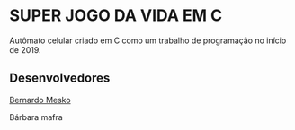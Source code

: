 # SUPER JOGO DA VIDA EM C
Autômato celular criado em C como um trabalho de programação no início de 2019.

## Desenvolvedores
[Bernardo Mesko](https://github.com/Bemesko)

Bárbara mafra
